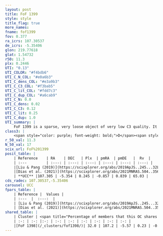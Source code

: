 ```yaml
---
layout: post
title: FoF 1399
style: style
title_flag: true
more_names: 
fname: fof1399
fov: 0.377
ra_icrs: 107.30537
de_icrs: -5.35406
glon: 219.77618
glat: 1.54732
r50: 11.3
plx: 0.2446
UTI: "0.13"
UTI_COLOR: "#f4bdb6"
UTI_C_N_COL: "#e0a6b3"
UTI_C_dens_COL: "#e3a9b3"
UTI_C_C3_COL: "#f3bab5"
UTI_C_lit_COL: "#fdd7c3"
UTI_C_dup_COL: "#a6cab9"
UTI_C_N: 0.0
UTI_C_dens: 0.02
UTI_C_C3: 0.12
UTI_C_lit: 0.25
UTI_C_dup: 1.0
UTI_summary: |
    FoF 1399 is a sparse, very loose object of very low C3 quality. It is poorly studied in the literature. This object shares a moderate percentage of members with a later reported entry.<br><br><span style="color: #99180f; font-weight: bold;">Warning: </span>contains less than 25 stars with <i>P>0.5</i> estimated.
class3: |
    <span style="color: purple; font-weight: bold;">D</span><span style="color: red; font-weight: bold;">C</span>
r_50_val: 11.3
N_50_val: 17
scix_url: FoF%201399
posit_table: |
    | Reference    | RA    | DEC   | Plx  | pmRA  | pmDE   |  Rv  |
    | :---         | :---: | :---: | :---: | :---: | :---: | :---: |
    |[Liu & Pang (2019)](https://scixplorer.org/abs/2019ApJS..245...32L) | 107.38 | -5.361 | 0.272 | -0.831 | 0.828 | -- |
    |[Dias et al. (2021)](https://scixplorer.org/abs/2021MNRAS.504..356D) | 107.377 | -5.37 | 0.266 | -0.891 | 0.857 | -- |
    | **UCC** |107.305 | -5.354 | 0.245 | -0.857 | 0.839 | 65.03 | 
cds_radec: 107.30537,-5.35406
carousel: UCC
fpars_table: |
    | Reference |  Values |
    | :---  |  :---:  |
    | [Liu & Pang (2019)](https://scixplorer.org/abs/2019ApJS..245...32L) | `Age=0.661, Z=0.0` |
    | [Dias et al. (2021)](https://scixplorer.org/abs/2021MNRAS.504..356D) | `Av=0.866, Dist=3538, logage=8.771, [Fe/H]=-0.119` |
shared_table: |
    | Cluster | <span title="Percentage of members that this OC shares with the ones listed">%</span>   | RA   | DEC   | Plx   | pmRA  | pmDE  | Rv | UTI |
    | :-: | :-: |:-: | :-: | :-: | :-: | :-: | :-: | :-: |
    |[FoF 1398](/_clusters/fof1398/)| 32.0 | 107.2 | -5.57 | 0.23 | -0.92 | 0.71 | 101.08 |0.25 |
---
```

